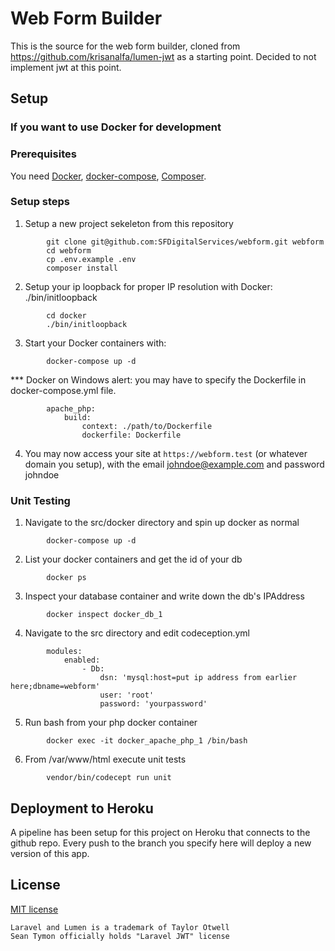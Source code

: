 # Web Form Builder 

This is the source for the web form builder, cloned from https://github.com/krisanalfa/lumen-jwt as a starting point. Decided to not implement jwt at this point.

## Setup

### If you want to use Docker for development
### Prerequisites
You need [Docker](https://www.docker.com/get-started), [docker-compose](https://docs.docker.com/compose/), [Composer](https://getcomposer.org/doc/00-intro.md).

### Setup steps
1. Setup a new project sekeleton from this repository
```
        git clone git@github.com:SFDigitalServices/webform.git webform 
        cd webform
        cp .env.example .env
        composer install
```

2. Setup your ip loopback for proper IP resolution with Docker: ./bin/initloopback
```
        cd docker
        ./bin/initloopback

```

3. Start your Docker containers with:
```
        docker-compose up -d 
```
*** Docker on Windows alert: you may have to specify the Dockerfile in docker-compose.yml file.
```
        apache_php:
            build:
                context: ./path/to/Dockerfile
                dockerfile: Dockerfile
```
4. You may now access your site at `https://webform.test` (or whatever domain you setup), with the email johndoe@example.com and password johndoe

### Unit Testing
1. Navigate to the src/docker directory and spin up docker as normal
```
        docker-compose up -d 
```
2. List your docker containers and get the id of your db
```
        docker ps 
```
3. Inspect your database container and write down the db's IPAddress
```
        docker inspect docker_db_1
```
4. Navigate to the src directory and edit codeception.yml
```
		modules:
			enabled:
				- Db:
					dsn: 'mysql:host=put ip address from earlier here;dbname=webform'
					user: 'root'
					password: 'yourpassword'
```
5. Run bash from your php docker container
```
        docker exec -it docker_apache_php_1 /bin/bash
```
6. From /var/www/html execute unit tests
```
		vendor/bin/codecept run unit
```


## Deployment to Heroku

A pipeline has been setup for this project on Heroku that connects to the github repo. Every push to the branch you specify here will deploy a new version of this app. 

## License

[MIT license](http://opensource.org/licenses/MIT)

```
Laravel and Lumen is a trademark of Taylor Otwell
Sean Tymon officially holds "Laravel JWT" license
```
